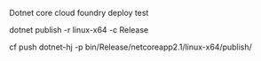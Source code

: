 Dotnet core cloud foundry deploy test

dotnet publish -r linux-x64 -c Release

cf push dotnet-hj -p bin/Release/netcoreapp2.1/linux-x64/publish/

